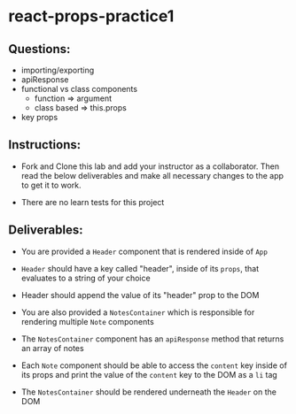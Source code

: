 # react-props-practice1

## Questions: 

- importing/exporting
- apiResponse 
- functional vs class components
    - function => argument
    - class based => this.props
- key props

## Instructions:

- Fork and Clone this lab and add your instructor as a collaborator. Then read the below deliverables and make all necessary changes to the app to get it to work. 

- There are no learn tests for this project

## Deliverables:

- You are provided a `Header` component that is rendered inside of `App`
- `Header` should have a key called "header", inside of its `props`, that evaluates to a string of your choice
- Header should append the value of its "header" prop to the DOM

- You are also provided a `NotesContainer` which is responsible for rendering multiple `Note` components
- The `NotesContainer` component has an `apiResponse` method that returns an array of notes
- Each `Note` component should be able to access the `content` key inside of its props and print the value of the `content` key to the DOM as a `li` tag

- The `NotesContainer` should be rendered underneath the `Header` on the DOM
